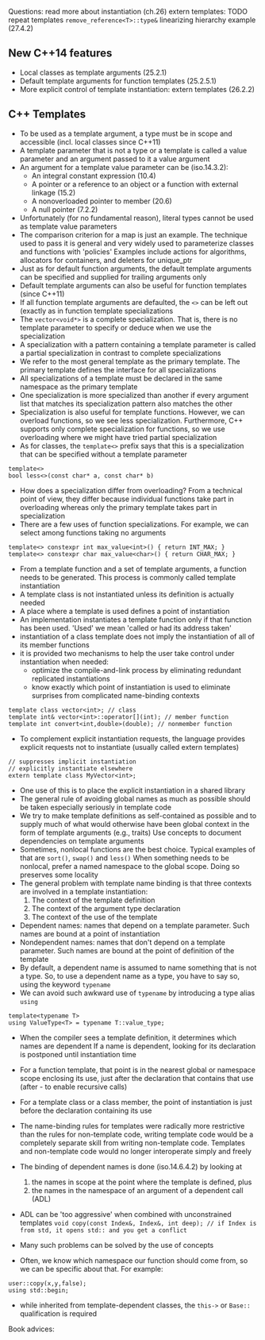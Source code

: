 Questions:
read more about instantiation (ch.26)
extern templates: TODO
repeat templates
`remove_reference<T>::type&`
linearizing hierarchy example (27.4.2)

## New C++14 features
* Local classes as template arguments (25.2.1)
* Default template arguments for function templates (25.2.5.1)
* More explicit control of template instantiation: extern templates (26.2.2)

## C++ Templates

* To be used as a template argument, a type must be in scope and accessible (incl. local classes since C++11)
* A template parameter that is not a type or a template is called a value parameter and an argument passed to it a value argument
* An argument for a template value parameter can be (iso.14.3.2):
	* An integral constant expression (10.4)
	* A pointer or a reference to an object or a function with external linkage (15.2)
	* A nonoverloaded pointer to member (20.6)
	* A null pointer (7.2.2)
* Unfortunately (for no fundamental reason), literal types cannot be used as template value parameters
* The comparison criterion for a map is just an example. The technique used to pass it is general and very widely used
  to parameterize classes and functions with 'policies'
  Examples include actions for algorithms, allocators for containers, and deleters for unique_ptr 
* Just as for default function arguments, the default template arguments can be specified and supplied for trailing arguments only
* Default template arguments can also be useful for function templates (since C++11)
* If all function template arguments are defaulted, the `<>` can be left out (exactly as in function template specializations
* The `vector<void*>` is a complete specialization. That is, there is no template parameter to specify or deduce when we use the specialization
* A specialization with a pattern containing a template parameter is called a partial specialization in contrast to complete specializations
* We refer to the most general template as the primary template. The primary template defines the interface for all specializations
* All specializations of a template must be declared in the same namespace as the primary template
* One specialization is more specialized than another if every argument list that matches its specialization pattern also matches the other
* Specialization is also useful for template functions. However, we can overload functions, so we see less specialization. 
  Furthermore, C++ supports only complete specialization for functions, so we use overloading where we might have tried partial specialization
* As for classes, the `template<>` prefix says that this is a specialization that can be specified without a template parameter
```
template<>
bool less<>(const char* a, const char* b)
```

* How does a specialization differ from overloading? From a technical point of view, they differ because individual functions
   take part in overloading whereas only the primary template takes part in specialization
* There are a few uses of function specializations. For example, we can select among functions taking no arguments
```
template<> constexpr int max_value<int>() { return INT_MAX; } 
template<> constexpr char max_value<char>() { return CHAR_MAX; }
```

* From a template function and a set of template arguments, a function needs to be generated. 
  This process is commonly called template instantiation
* A template class is not instantiated unless its definition is actually needed
* A place where a template is used defines a point of instantiation
* An implementation instantiates a template function only if that function has been used.
  'Used' we mean 'called or had its address taken'
* instantiation of a class template does not imply the instantiation of all of its member functions
* it is provided two mechanisms to help the user take control under instantiation when needed:
	* optimize the compile-and-link process by eliminating redundant replicated instantiations
	* know exactly which point of instantiation is used to eliminate surprises from complicated name-binding contexts
```
template class vector<int>; // class
template int& vector<int>::operator[](int); // member function
template int convert<int,double>(double); // nonmember function
```
* To complement explicit instantiation requests, the language provides explicit requests not to
  instantiate (usually called extern templates)
```
// suppresses implicit instantiation
// explicitly instantiate elsewhere
extern template class MyVector<int>; 
```
* One use of this is to place the explicit instantiation in a shared library
* The general rule of avoiding global names as much as possible should be taken especially seriously in template code
* We try to make template definitions as self-contained as possible and to supply much of what would otherwise 
  have been global context in the form of template arguments (e.g., traits)
  Use concepts to document dependencies on template arguments
* Sometimes, nonlocal functions are the best choice. Typical examples of that are `sort()`, `swap()` and `less()`
  When something needs to be nonlocal, prefer a named namespace to the global scope. Doing so preserves some locality
* The general problem with template name binding is that three contexts are involved in a template instantiation:
	1. The context of the template definition
	2. The context of the argument type declaration
	3. The context of the use of the template
* Dependent names: names that depend on a template parameter. Such names are bound at a point of instantiation
* Nondependent names: names that don't depend on a template parameter. Such names are bound at the point of definition of the template
* By default, a dependent name is assumed to name something that is not a type. 
  So, to use a dependent name as a type, you have to say so, using the keyword `typename`
* We can avoid such awkward use of `typename` by introducing a type alias `using`
```
template<typename T>
using ValueType<T> = typename T::value_type;
```
* When the compiler sees a template definition, it determines which names are dependent
  If a name is dependent, looking for its declaration is postponed until instantiation time 
* For a function template, that point is in the nearest global or namespace scope enclosing its use, 
  just after the declaration that contains that use (after - to enable recursive calls)
* For a template class or a class member, the point of instantiation is just before the declaration containing its use
* The name-binding rules for templates were radically more restrictive than the rules for non-template code, 
  writing template code would be a completely separate skill from writing non-template code. 
  Templates and non-template code would no longer interoperate simply and freely
* The binding of dependent names is done (iso.14.6.4.2) by looking at
	1. the names in scope at the point where the template is defined, plus
	2. the names in the namespace of an argument of a dependent call (ADL)
* ADL can be 'too aggressive' when combined with unconstrained templates
`void copy(const Index&, Index&, int deep); // if Index is from std, it opens std:: and you get a conflict`

* Many such problems can be solved by the use of concepts
* Often, we know which namespace our function should come from, so we can be specific about that. For example:
```
user::copy(x,y,false);
using std::begin;
```
* while inherited from template-dependent classes, the `this->` or `Base::` qualification is required 



Book advices: 